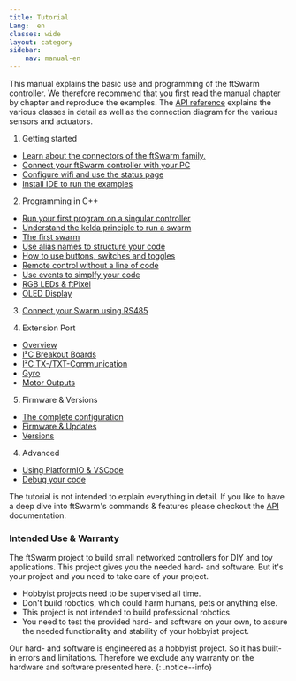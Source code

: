 ```yaml
---
title: Tutorial
Lang:  en
classes: wide
layout: category
sidebar:
    nav: manual-en
---
```


This manual explains the basic use and programming of the ftSwarm controller. We therefore recommend that you first read the manual chapter by chapter and reproduce the examples. The [API reference](../cpp-api/index) explains the various classes in detail as well as the connection diagram for the various sensors and actuators.

1. Getting started
- [Learn about the connectors of the ftSwarm family.](../pinout)
- [Connect your ftSwarm controller with your PC](../serial)
- [Configure wifi and use the status page](../WebUI)
- [Install IDE to run the examples](../ide)


2. Programming in C++
- [Run your first program on a singular controller](../programming/MotorSwitch)
- [Understand the kelda principle to run a swarm](../programming/kelda)
- [The first swarm](../programming/MotorSwitchSwarm)
- [Use alias names to structure your code](../programming/MotorSwitchAlias)
- [How to use buttons, switches and toggles](../programming/switches)
- [Remote control without a line of code](../programming/RemoteControl)
- [Use events to simplfy your code](../programming/EventControlled)
- [RGB LEDs & ftPixel](../programming/tSwarmPixel)
- [OLED Display](../programming/FtSwarmOLED)

3. [Connect your Swarm using RS485](../rs485/rs485)

4. Extension Port
- [Overview](../extensionPort/index)
- [I²C Breakout Boards](../extensionPort/I2CMaster)
- [I²C TX-/TXT-Communication](../extensionPort/I2CSlave)
- [Gyro](../extensionPort/gyro)
- [Motor Outputs](../extensionPort/outputs)

5. Firmware & Versions
- [The complete configuration](../firmware/Configuration)
- [Firmware & Updates](../firmware/firmware)
- [Versions](../firmware/versions)

4. Advanced
- [Using PlatformIO & VSCode](../advanced/PlatformIO)
- [Debug your code](../advanced/debugging)

The tutorial is not intended to explain everything in detail. If you like to have a deep dive into ftSwarm's commands & features please checkout the [API](../cpp-api/index.md) documentation.

### Intended Use & Warranty

The ftSwarm project to build small networked controllers for DIY and toy applications. 
This project gives you the needed hard- and software. But it's your project and you need to take care of your project.

- Hobbyist projects need to be supervised all time.
- Don't build robotics, which could harm humans, pets or anything else.
- This project is not intended to build professional robotics.
- You need to test the provided hard- and software on your own, to assure the needed functionality and stability of your hobbyist project.

Our hard- and software is engineered as a hobbyist project. So it has built-in errors and limitations.
Therefore we exclude any warranty on the hardware and software presented here.
{: .notice--info}
